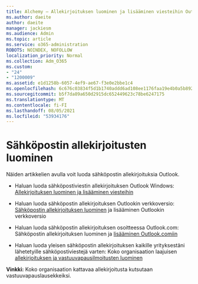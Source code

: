 ```yaml
---
title: Alchemy – Allekirjoituksen luominen ja lisääminen viesteihin Outlook
ms.author: daeite
author: daeite
manager: jackiesm
ms.audience: Admin
ms.topic: article
ms.service: o365-administration
ROBOTS: NOINDEX, NOFOLLOW
localization_priority: Normal
ms.collection: Adm_O365
ms.custom:
- "24"
- "1200009"
ms.assetid: e1d1258b-6057-4ef9-ae67-f3e0e2bbe1c4
ms.openlocfilehash: 6c676c03834f5d1b1740addd6ad108ee1176faa19e4b0a5b8927ac1e600810d2
ms.sourcegitcommit: b5f7da89a650d2915dc652449623c78be6247175
ms.translationtype: MT
ms.contentlocale: fi-FI
ms.lasthandoff: 08/05/2021
ms.locfileid: "53934176"
---
```

# <a name="creating-email-signatures"></a>Sähköpostin allekirjoitusten luominen

Näiden artikkelien avulla voit luoda sähköpostin allekirjoituksia Outlook.
  
- Haluan luoda sähköpostiviestin allekirjoituksen Outlook Windows: [Allekirjoituksen luominen ja lisääminen viesteihin](https://support.office.com/article/8ee5d4f4-68fd-464a-a1c1-0e1c80bb27f2.aspx)
  
- Haluan luoda sähköpostin allekirjoituksen Outlookin verkkoversio: [Sähköpostin allekirjoituksen luominen](https://support.office.com/article/5ff9dcfd-d3f1-447b-b2e9-39f91b074ea3.aspx) ja lisääminen Outlookin verkkoversio

- Haluan luoda sähköpostin allekirjoituksen osoitteessa Outlook.com: Sähköpostin allekirjoituksen luominen ja [lisääminen Outlook.comiin](https://support.office.com/article/776d9006-abdf-444e-b5b7-a61821dff034.aspx)

- Haluan luoda yleisen sähköpostin allekirjoituksen kaikille yrityksestäni lähetetyille sähköpostiviestejä varten: Koko organisaation laajuisen [allekirjoituksen ja vastuuvapausilmoitusten luominen](https://docs.microsoft.com/microsoft-365/admin/setup/create-signatures-and-disclaimers)

 **Vinkki:** Koko organisaation kattavaa allekirjoitusta kutsutaan vastuuvapauslausekkeiksi.
  